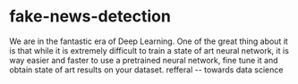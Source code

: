 # fake-news-detection
We are in the fantastic era of Deep Learning. One of the great thing about it is that while it is extremely difficult to train a state of art neural network, it is way easier and faster to use a pretrained neural network, fine tune it and obtain state of art results on your dataset.
refferal -- towards data science
